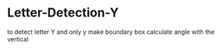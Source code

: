# Letter-Detection-Y
to detect letter Y and only y
make boundary box
calculate angle with the vertical
